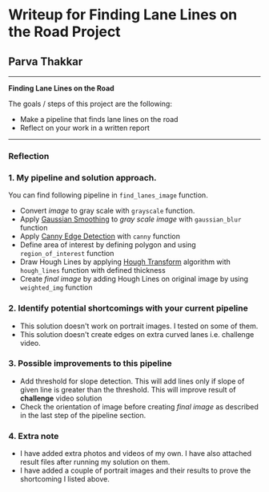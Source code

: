 # **Writeup for Finding Lane Lines on the Road Project** 
## Parva Thakkar

---

**Finding Lane Lines on the Road**

The goals / steps of this project are the following:
* Make a pipeline that finds lane lines on the road
* Reflect on your work in a written report

---

### Reflection

### 1. My pipeline and solution approach.

You can find following pipeline in `find_lanes_image` function.

- Convert *image* to gray scale with `grayscale` function.
- Apply [Gaussian Smoothing](https://en.wikipedia.org/wiki/Gaussian_blur) to *gray scale image* with `gaussian_blur` function
- Apply [Canny Edge Detection](https://en.wikipedia.org/wiki/Canny_edge_detector) with `canny` function
- Define area of interest by defining polygon and using `region_of_interest` function
- Draw Hough Lines by applying [Hough Transform](https://en.wikipedia.org/wiki/Hough_transform) algorithm with `hough_lines` function with defined thickness
- Create *final image* by adding Hough Lines on original image by using `weighted_img` function

### 2. Identify potential shortcomings with your current pipeline

- This solution doesn't work on portrait images. I tested on some of them.
- This solution doesn't create edges on extra curved lanes i.e. challenge video.


### 3. Possible improvements to this pipeline

- Add threshold for slope detection. This will add lines only if slope of given line is greater than the threshold. This will improve result of **challenge** video solution
- Check the orientation of image before creating *final image* as described in the last step of the pipeline section.

### 4. Extra note

- I have added extra photos and videos of my own. I have also attached result files after running my solution on them.
- I have added a couple of portrait images and their results to prove the shortcoming I listed above.
